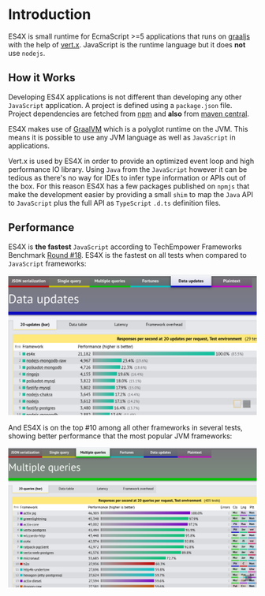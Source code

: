 # Introduction

ES4X is small runtime for EcmaScript >=5 applications that runs on [graaljs](https://github.com/graalvm/graaljs) with
the help of [vert.x](https://vertx.io). JavaScript is the runtime language but it does **not** use `nodejs`.

## How it Works

Developing ES4X applications is not different than developing any other `JavaScript` application. A project is defined
using a `package.json` file. Project dependencies are fetched from [npm](https://www.npmjs.com/) and **also** from
[maven central](https://search.maven.org/).

ES4X makes use of [GraalVM](https://www.graalvm.org) which is a polyglot runtime on the JVM. This means it is possible
to use any JVM language as well as `JavaScript` in applications.

Vert.x is used by ES4X in order to provide an optimized event loop and high performance IO library. Using `Java` from
the `JavaScript` however it can be tedious as there's no way for IDEs to infer type information or APIs out of the box.
For this reason ES4X has a few packages published on `npmjs` that make the development easier by providing a small
`shim` to map the `Java` API to `JavaScript` plus the full API as `TypeScript` `.d.ts` definition files.


## Performance

ES4X is **the fastest** `JavaScript` according to TechEmpower Frameworks Benchmark
[Round #18](https://www.techempower.com/benchmarks/#section=data-r18). ES4X is the fastest on all tests when compared to
`JavaScript` frameworks:

![round-18-js](./res/round-18-js.png)

And ES4X is on the top #10 among all other frameworks in several tests, showing better performance that the most popular
JVM frameworks:

![round-18-js](./res/round-18.png)
